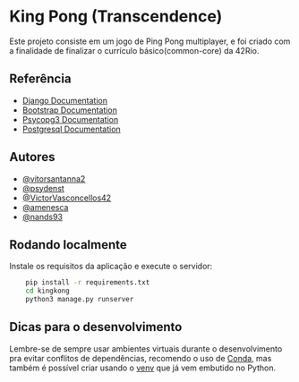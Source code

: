 
# King Pong (Transcendence)

Este projeto consiste em um jogo de Ping Pong multiplayer, e foi criado com a finalidade de finalizar o currículo básico(common-core) da 42Rio.

## Referência

 - [Django Documentation](https://docs.djangoproject.com/en/5.0/)
 - [Bootstrap Documentation](https://getbootstrap.com/docs/5.3/getting-started/introduction/)
 - [Psycopg3 Documentation](https://www.psycopg.org/psycopg3/docs/index.html)
 - [Postgresql Documentation](https://www.postgresql.org/docs/)


## Autores

- [@vitorsantanna2](https://github.com/vitorsantanna2)
- [@psydenst](https://github.com/psydenst)
- [@VictorVasconcellos42](https://github.com/VictorVasconcellos42/)
- [@amenesca](https://github.com/amenesca)
- [@nands93](https://github.com/nands93)



## Rodando localmente

Instale os requisitos da aplicação e execute o servidor:

```bash
    pip install -r requirements.txt
    cd kingkong
    python3 manage.py runserver
```
    
## Dicas para o desenvolvimento
Lembre-se de sempre usar ambientes virtuais durante o desenvolvimento pra evitar conflitos de dependências,
recomendo o uso de [Conda](https://www.anaconda.com/download), mas também é possível criar usando o [venv](https://packaging.python.org/en/latest/guides/installing-using-pip-and-virtual-environments/#create-and-use-virtual-environments) que já vem embutido no Python.
